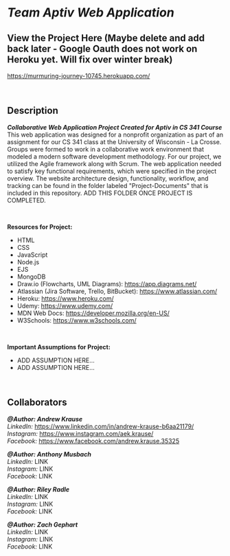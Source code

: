 # *Team Aptiv Web Application*
## View the Project Here (Maybe delete and add back later - Google Oauth does not work on Heroku yet. Will fix over winter break)
https://murmuring-journey-10745.herokuapp.com/

<p>&nbsp;</p>

## Description
**_Collaborative Web Application Project Created for Aptiv in CS 341 Course_** <br/>
This web application was designed for a nonprofit organization as part of an assignment for our CS 341 class at the University of Wisconsin - La Crosse. Groups were formed to work in a collaborative work environment that modeled a modern software development methodology. For our project, we utilized the Agile framework along with Scrum. The web application needed to satisfy key functional requirements, which were specified in the project overview. The website architecture design, functionality, workflow, and tracking can be found in the folder labeled "Project-Documents" that is included in this repository. ADD THIS FOLDER ONCE PROJECT IS COMPLETED.
<p>&nbsp;</p>

**Resources for Project:**
- HTML
- CSS
- JavaScript
- Node.js
- EJS
- MongoDB
- Draw.io (Flowcharts, UML Diagrams): https://app.diagrams.net/
- Atlassian (Jira Software, Trello, BitBucket): https://www.atlassian.com/
- Heroku: https://www.heroku.com/
- Udemy: https://www.udemy.com/
- MDN Web Docs: https://developer.mozilla.org/en-US/
- W3Schools: https://www.w3schools.com/
<p>&nbsp;</p>

**Important Assumptions for Project:**
- ADD ASSUMPTION HERE...
- ADD ASSUMPTION HERE...
<p>&nbsp;</p>

## Collaborators

**_@Author: Andrew Krause_** <br/>
*LinkedIn:* https://www.linkedin.com/in/andrew-krause-b6aa21179/ <br/>
*Instagram:* https://www.instagram.com/aek.krause/ <br/>
*Facebook:* https://www.facebook.com/andrew.krause.35325 <br/>

**_@Author: Anthony Musbach_** <br/>
*LinkedIn:* LINK <br/>
*Instagram:* LINK <br/>
*Facebook:* LINK <br/>

**_@Author: Riley Radle_** <br/>
*LinkedIn:* LINK <br/>
*Instagram:* LINK <br/>
*Facebook:* LINK <br/>

**_@Author: Zach Gephart_** <br/>
*LinkedIn:* LINK <br/>
*Instagram:* LINK <br/>
*Facebook:* LINK

